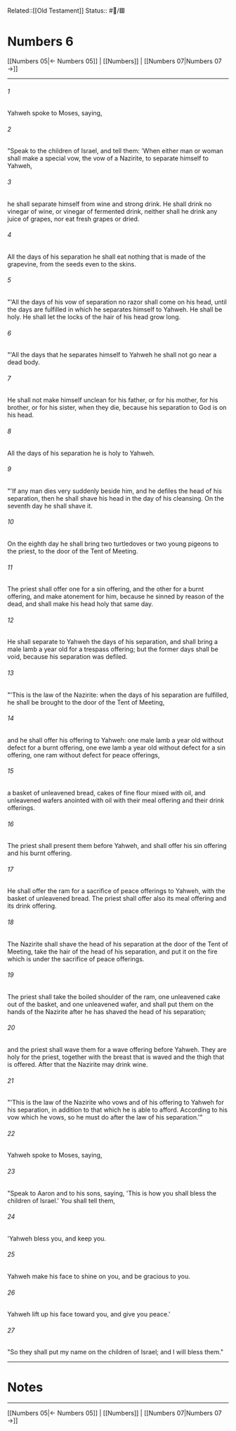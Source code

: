 Related::[[Old Testament]]
Status:: #📖/🟥
# Numbers 6

[[Numbers 05|← Numbers 05]] | [[Numbers]] | [[Numbers 07|Numbers 07 →]]
***



###### 1 
Yahweh spoke to Moses, saying, 

###### 2 
"Speak to the children of Israel, and tell them: 'When either man or woman shall make a special vow, the vow of a Nazirite, to separate himself to Yahweh, 

###### 3 
he shall separate himself from wine and strong drink. He shall drink no vinegar of wine, or vinegar of fermented drink, neither shall he drink any juice of grapes, nor eat fresh grapes or dried. 

###### 4 
All the days of his separation he shall eat nothing that is made of the grapevine, from the seeds even to the skins. 

###### 5 
"'All the days of his vow of separation no razor shall come on his head, until the days are fulfilled in which he separates himself to Yahweh. He shall be holy. He shall let the locks of the hair of his head grow long. 

###### 6 
"'All the days that he separates himself to Yahweh he shall not go near a dead body. 

###### 7 
He shall not make himself unclean for his father, or for his mother, for his brother, or for his sister, when they die, because his separation to God is on his head. 

###### 8 
All the days of his separation he is holy to Yahweh. 

###### 9 
"'If any man dies very suddenly beside him, and he defiles the head of his separation, then he shall shave his head in the day of his cleansing. On the seventh day he shall shave it. 

###### 10 
On the eighth day he shall bring two turtledoves or two young pigeons to the priest, to the door of the Tent of Meeting. 

###### 11 
The priest shall offer one for a sin offering, and the other for a burnt offering, and make atonement for him, because he sinned by reason of the dead, and shall make his head holy that same day. 

###### 12 
He shall separate to Yahweh the days of his separation, and shall bring a male lamb a year old for a trespass offering; but the former days shall be void, because his separation was defiled. 

###### 13 
"'This is the law of the Nazirite: when the days of his separation are fulfilled, he shall be brought to the door of the Tent of Meeting, 

###### 14 
and he shall offer his offering to Yahweh: one male lamb a year old without defect for a burnt offering, one ewe lamb a year old without defect for a sin offering, one ram without defect for peace offerings, 

###### 15 
a basket of unleavened bread, cakes of fine flour mixed with oil, and unleavened wafers anointed with oil with their meal offering and their drink offerings. 

###### 16 
The priest shall present them before Yahweh, and shall offer his sin offering and his burnt offering. 

###### 17 
He shall offer the ram for a sacrifice of peace offerings to Yahweh, with the basket of unleavened bread. The priest shall offer also its meal offering and its drink offering. 

###### 18 
The Nazirite shall shave the head of his separation at the door of the Tent of Meeting, take the hair of the head of his separation, and put it on the fire which is under the sacrifice of peace offerings. 

###### 19 
The priest shall take the boiled shoulder of the ram, one unleavened cake out of the basket, and one unleavened wafer, and shall put them on the hands of the Nazirite after he has shaved the head of his separation; 

###### 20 
and the priest shall wave them for a wave offering before Yahweh. They are holy for the priest, together with the breast that is waved and the thigh that is offered. After that the Nazirite may drink wine. 

###### 21 
"'This is the law of the Nazirite who vows and of his offering to Yahweh for his separation, in addition to that which he is able to afford. According to his vow which he vows, so he must do after the law of his separation.'" 

###### 22 
Yahweh spoke to Moses, saying, 

###### 23 
"Speak to Aaron and to his sons, saying, 'This is how you shall bless the children of Israel.' You shall tell them, 

###### 24 
'Yahweh bless you, and keep you. 

###### 25 
Yahweh make his face to shine on you, and be gracious to you. 

###### 26 
Yahweh lift up his face toward you, and give you peace.' 

###### 27 
"So they shall put my name on the children of Israel; and I will bless them."

---
# Notes


***
[[Numbers 05|← Numbers 05]] | [[Numbers]] | [[Numbers 07|Numbers 07 →]]
